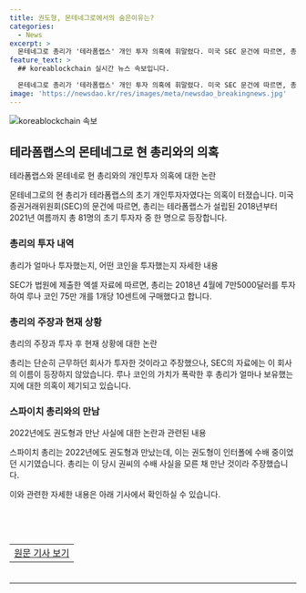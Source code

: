 ```yaml
---
title: 권도형, 몬테네그로에서의 숨은이유는?
categories:
  - News
excerpt: >
  몬테네그로 총리가 '테라폼랩스' 개인 투자 의혹에 휘말렸다. 미국 SEC 문건에 따르면, 총리는 회사 초기 투자자로 등장하며, 이로 인해 권씨와의 관련성이 더욱 부각되고 있다. 스파이치 총리는 2018년 약 1억354만원을 루나 코인에 투자했고, 이득을 챙길 수 있었지만 폭락으로 손해를 봤다는 주장이 제기되고 있다. 또한, 인터폴이 수배 중이던 2022년에도 권씨와 만난 사실이 알려져 논란이 일고 있다. 해당 의혹에 대해 관련 당국과 총리는 답변하지 않았으며, 루나 코인의 가치 폭락과의 관련성도 논란이 되고 있다.
feature_text: >
  ## koreablockchain 실시간 뉴스 속보입니다.

  몬테네그로 총리가 '테라폼랩스' 개인 투자 의혹에 휘말렸다. 미국 SEC 문건에 따르면, 총리는 회사 초기 투자자로 등장하며, 이로 인해 권씨와의 관련성이 더욱 부각되고 있다. 스파이치 총리는 2018년 약 1억354만원을 루나 코인에 투자했고, 이득을 챙길 수 있었지만 폭락으로 손해를 봤다는 주장이 제기되고 있다. 또한, 인터폴이 수배 중이던 2022년에도 권씨와 만난 사실이 알려져 논란이 일고 있다. 해당 의혹에 대해 관련 당국과 총리는 답변하지 않았으며, 루나 코인의 가치 폭락과의 관련성도 논란이 되고 있다.
image: 'https://newsdao.kr/res/images/meta/newsdao_breakingnews.jpg'
---
```


<p><img src="https://newsdao.kr/res/images/meta/newsdao_breakingnews.jpg" alt="koreablockchain 속보" /></p>

<h2 data-ke-size="size26">테라폼랩스의 몬테네그로 현 총리와의 의혹</h2>

<p data-ke-size="size16">테라폼랩스와 몬테네로 현 총리와의 개인투자 의혹에 대한 논란</p>

<p>몬테네그로의 현 총리가 테라폼랩스의 초기 개인투자자였다는 의혹이 터졌습니다. 미국 증권거래위원회(SEC)의 문건에 따르면, 총리는 테라폼랩스가 설립된 2018년부터 2021년 여름까지 총 81명의 초기 투자자 중 한 명으로 등장합니다.</p>

<h3>총리의 투자 내역</h3>

<p data-ke-size="size16">총리가 얼마나 투자했는지, 어떤 코인을 투자했는지 자세한 내용</p>

<p>SEC가 법원에 제출한 엑셀 자료에 따르면, 총리는 2018년 4월에 7만5000달러를 투자하여 루나 코인 75만 개를 1개당 10센트에 구매했다고 합니다.</p>

<h3>총리의 주장과 현재 상황</h3>

<p data-ke-size="size16">총리의 주장과 투자 후 현재 상황에 대한 논란</p>

<p>총리는 단순히 근무하던 회사가 투자한 것이라고 주장했으나, SEC의 자료에는 이 회사의 이름이 등장하지 않았습니다. 루나 코인의 가치가 폭락한 후 총리가 얼마나 보유했는지에 대한 의혹이 제기되고 있습니다.</p>

<h3>스파이치 총리와의 만남</h3>

<p data-ke-size="size16">2022년에도 권도형과 만난 사실에 대한 논란과 관련된 내용</p>

<p>스파이치 총리는 2022년에도 권도형과 만났는데, 이는 권도형이 인터폴에 수배 중이었던 시기였습니다. 총리는 이 당시 권씨의 수배 사실을 모른 채 만난 것이라 주장했습니다.</p>

<p>이와 관련한 자세한 내용은 아래 기사에서 확인하실 수 있습니다.</p>

<p data-ke-size="size16">&nbsp;</p>

<p data-ke-size="size16">&nbsp;</p>

<table style="width: 701px; height: 52px;">
<tbody>
<tr>
<td style="text-align: center; height: 17px;"><a href="https://www.example.com">원문 기사 보기</a></td>
</tr>
</tbody>
</table>

<hr>

